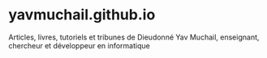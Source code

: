 # yavmuchail.github.io
Articles, livres, tutoriels et tribunes de Dieudonné Yav Muchail, enseignant, chercheur et développeur en informatique
